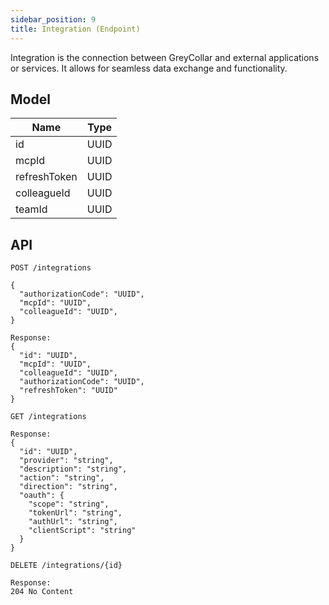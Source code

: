 ```yaml
---
sidebar_position: 9
title: Integration (Endpoint)
---
```


Integration is the connection between GreyCollar and external applications or services. It allows for seamless data exchange and functionality.

## Model

| Name         | Type |
| ------------ | ---- |
| id           | UUID |
| mcpId        | UUID |
| refreshToken | UUID |
| colleagueId  | UUID |
| teamId       | UUID |

## API

```
POST /integrations

{
  "authorizationCode": "UUID",
  "mcpId": "UUID",
  "colleagueId": "UUID",
}

Response:
{
  "id": "UUID",
  "mcpId": "UUID",
  "colleagueId": "UUID",
  "authorizationCode": "UUID",
  "refreshToken": "UUID"
}
```

```
GET /integrations

Response:
{
  "id": "UUID",
  "provider": "string",
  "description": "string",
  "action": "string",
  "direction": "string",
  "oauth": {
    "scope": "string",
    "tokenUrl": "string",
    "authUrl": "string",
    "clientScript": "string"
  }
}
```

```
DELETE /integrations/{id}

Response:
204 No Content
```
